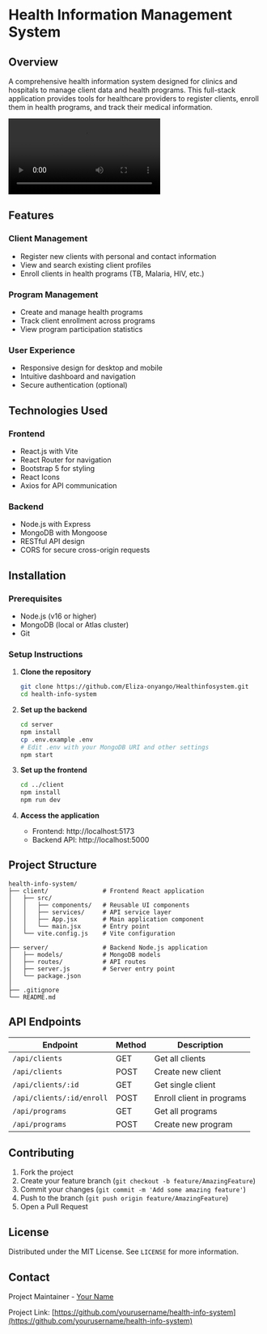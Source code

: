 # Health Information Management System

## Overview

A comprehensive health information system designed for clinics and hospitals to manage client data and health programs. This full-stack application provides tools for healthcare providers to register clients, enroll them in health programs, and track their medical information.

<video controls src="Health Information System - Google Chrome 2025-04-26 11-12-39.mp4" title="Title"></video>

## Features

### Client Management

- Register new clients with personal and contact information
- View and search existing client profiles
- Enroll clients in health programs (TB, Malaria, HIV, etc.)

### Program Management

- Create and manage health programs
- Track client enrollment across programs
- View program participation statistics

### User Experience

- Responsive design for desktop and mobile
- Intuitive dashboard and navigation
- Secure authentication (optional)

## Technologies Used

### Frontend

- React.js with Vite
- React Router for navigation
- Bootstrap 5 for styling
- React Icons
- Axios for API communication

### Backend

- Node.js with Express
- MongoDB with Mongoose
- RESTful API design
- CORS for secure cross-origin requests

## Installation

### Prerequisites

- Node.js (v16 or higher)
- MongoDB (local or Atlas cluster)
- Git

### Setup Instructions

1. **Clone the repository**

   ```bash
   git clone https://github.com/Eliza-onyango/Healthinfosystem.git
   cd health-info-system
   ```

2. **Set up the backend**

   ```bash
   cd server
   npm install
   cp .env.example .env
   # Edit .env with your MongoDB URI and other settings
   npm start
   ```

3. **Set up the frontend**

   ```bash
   cd ../client
   npm install
   npm run dev
   ```

4. **Access the application**
   - Frontend: http://localhost:5173
   - Backend API: http://localhost:5000

## Project Structure

```
health-info-system/
├── client/               # Frontend React application
│   ├── src/
│   │   ├── components/   # Reusable UI components
│   │   ├── services/     # API service layer
│   │   ├── App.jsx       # Main application component
│   │   └── main.jsx      # Entry point
│   └── vite.config.js    # Vite configuration
│
├── server/               # Backend Node.js application
│   ├── models/           # MongoDB models
│   ├── routes/           # API routes
│   ├── server.js         # Server entry point
│   └── package.json
│
├── .gitignore
└── README.md
```

## API Endpoints

| Endpoint                  | Method | Description               |
| ------------------------- | ------ | ------------------------- |
| `/api/clients`            | GET    | Get all clients           |
| `/api/clients`            | POST   | Create new client         |
| `/api/clients/:id`        | GET    | Get single client         |
| `/api/clients/:id/enroll` | POST   | Enroll client in programs |
| `/api/programs`           | GET    | Get all programs          |
| `/api/programs`           | POST   | Create new program        |

## Contributing

1. Fork the project
2. Create your feature branch (`git checkout -b feature/AmazingFeature`)
3. Commit your changes (`git commit -m 'Add some amazing feature'`)
4. Push to the branch (`git push origin feature/AmazingFeature`)
5. Open a Pull Request

## License

Distributed under the MIT License. See `LICENSE` for more information.

## Contact

Project Maintainer - [Your Name](mailto:your.email@example.com)

Project Link: [https://github.com/yourusername/health-info-system](https://github.com/yourusername/health-info-system)
